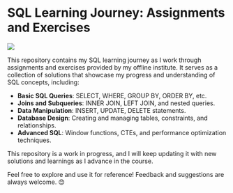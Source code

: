 # SQL Learning Journey: Assignments and Exercises  

![](https://cdn.pixabay.com/photo/2023/11/04/10/35/woman-8364633_1280.jpg)

This repository contains my SQL learning journey as I work through assignments and exercises provided by my offline institute. It serves as a collection of solutions that showcase my progress and understanding of SQL concepts, including:  

- **Basic SQL Queries**: SELECT, WHERE, GROUP BY, ORDER BY, etc.  
- **Joins and Subqueries**: INNER JOIN, LEFT JOIN, and nested queries.  
- **Data Manipulation**: INSERT, UPDATE, DELETE statements.  
- **Database Design**: Creating and managing tables, constraints, and relationships.  
- **Advanced SQL**: Window functions, CTEs, and performance optimization techniques.  

This repository is a work in progress, and I will keep updating it with new solutions and learnings as I advance in the course.  

Feel free to explore and use it for reference! Feedback and suggestions are always welcome. 😊  
